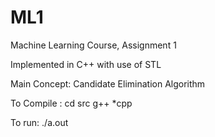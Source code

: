 # ML1
Machine Learning Course, Assignment 1

Implemented in C++ with use of STL

Main Concept: Candidate Elimination Algorithm

To Compile :
cd src
g++ *cpp

To run:
./a.out
